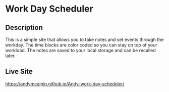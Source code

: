 # Work Day Scheduler

## Description
This is a simple site that allows you to take notes and set events through the workday.  The time blocks are color coded so you can stay on top of your workload.  The notes are saved to your local storage and can be recalled later.

## Live Site
https://andymcalpin.github.io/Andy-work-day-scheduler/